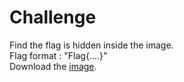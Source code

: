# Challenge
Find the flag is hidden inside the image.\
Flag format : "Flag{....}"\
Download the [image](https://github.com/koushikgunnam/challenge/blob/main/img.jpg?raw=true).


